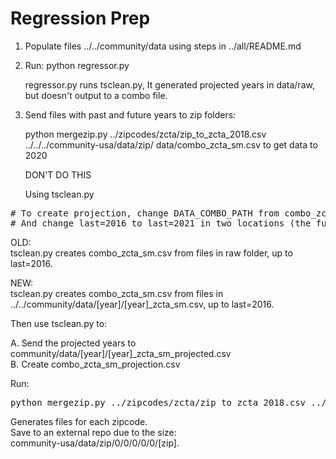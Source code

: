 # Regression Prep  

1. Populate files ../../community/data using steps in ../all/README.md  

2. Run: python regressor.py  

    regressor.py runs tsclean.py, It generated projected years in data/raw, but doesn't output to a combo file.


3. Send files with past and future years to zip folders:

    python mergezip.py ../zipcodes/zcta/zip_to_zcta_2018.csv ../../../community-usa/data/zip/ data/combo_zcta_sm.csv   to get data to 2020


    DON'T DO THIS

    Using tsclean.py

<pre>
# To create projection, change DATA_COMBO_PATH from combo_zcta_sm.csv to combo_zcta_sm_projection.csv
# And change last=2016 to last=2021 in two locations (the furthest in data/raw)
</pre>

OLD:  
tsclean.py creates combo_zcta_sm.csv from files in raw folder, up to last=2016.  

NEW:  
tsclean.py creates combo_zcta_sm.csv from files in ../../community/data/[year]/[year]_zcta_sm.csv, up to last=2016.  

Then use tsclean.py to:

A. Send the projected years to community/data/[year]/[year]_zcta_sm_projected.csv  
B. Create combo_zcta_sm_projection.csv  


Run:  

<pre>
python mergezip.py ../zipcodes/zcta/zip_to_zcta_2018.csv ../../../community-usa/data/zip/ data/combo_zcta_sm.csv
</pre>

Generates files for each zipcode.  
Save to an external repo due to the size:  
community-usa/data/zip/0/0/0/0/0/[zip]. 

